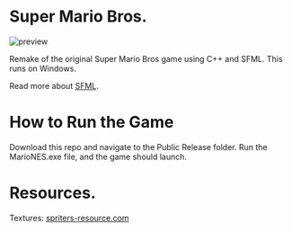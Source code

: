 # Super Mario Bros.
![preview](https://user-images.githubusercontent.com/122135216/215216438-8fd40723-900f-4c5c-a310-e4408692e5f7.gif)

Remake of the original Super Mario Bros game using C++ and SFML. This runs on Windows.

Read more about [SFML](https://www.sfml-dev.org/tutorials/2.5/).

# How to Run the Game
Download this repo and navigate to the Public Release folder. Run the MarioNES.exe file, and the game should launch.

# Resources.
Textures: [spriters-resource.com](https://www.spriters-resource.com/nes/supermariobros/)
